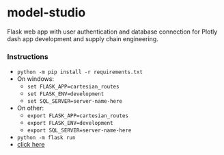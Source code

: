 # model-studio
Flask web app with user authentication and database connection for Plotly dash app development and supply chain engineering.

### Instructions
- ```python -m pip install -r requirements.txt```
- On windows:
  - ```set FLASK_APP=cartesian_routes```
  - ```set FLASK_ENV=development```
  - ```set SQL_SERVER=server-name-here```
- On other:
  - ```export FLASK_APP=cartesian_routes```
  - ```export FLASK_ENV=development```
  - ```export SQL_SERVER=server-name-here```
- ```python -m flask run```
- [click here](http://127.0.0.1:5000/routes/)
